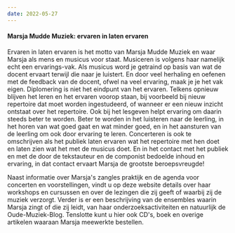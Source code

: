 ```yaml
---
date: 2022-05-27
---
```


#### Marsja Mudde Muziek: ervaren in laten ervaren ####

Ervaren in laten ervaren is het motto van Marsja Mudde Muziek en waar Marsja als mens en musicus voor staat. Musiceren is volgens haar namelijk echt een ervarings-vak. Als musicus word je getraind op basis van wat de docent ervaart terwijl die naar je luistert. En door veel herhaling en oefenen met de feedback van de docent, ofwel na veel ervaring, maak je je het vak eigen. Diplomering is niet het eindpunt van het ervaren. Telkens opnieuw blijven het leren en het ervaren voorop staan, bij voorbeeld bij nieuw repertoire dat moet worden ingestudeerd, of wanneer er een nieuw inzicht ontstaat over het repertoire. Ook bij het lesgeven helpt ervaring om daarin steeds beter te worden. Beter te worden in het luisteren naar de leerling, in het horen van wat goed gaat en wat minder goed, en in het aansturen van de leerling om ook door ervaring te leren. Concerteren is ook te omschrijven als het publiek laten ervaren wat het repertoire met hen doet en laten zien wat het met de musicus doet. En in het contact met het publiek en met de door de tekstauteur en de componist bedoelde inhoud en ervaring, in dat contact ervaart Marsja de grootste beroepsvreugde!

Naast informatie over Marsja's zangles praktijk en de agenda voor concerten en voorstellingen, vindt u op deze website details over haar workshops en cursussen en over de lezingen die zij geeft of waarbij zij de muziek verzorgt.
Verder is er een beschrijving van de ensembles waarin Marsja zingt of die zij leidt, van haar onderzoeksactiviteiten en natuurlijk de Oude-Muziek-Blog. Tenslotte kunt u hier ook CD's, boek en overige artikelen waaraan Marsja meewerkte bestellen.
